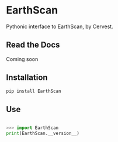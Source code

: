 # EarthScan

Pythonic interface to EarthScan, by Cervest.

## Read the Docs

Coming soon


## Installation

``` python
pip install EarthScan
```

## Use

``` python

>>> import EarthScan
print(EarthScan.__version__)
```